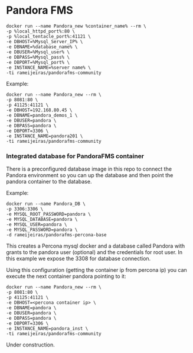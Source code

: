 # Pandora FMS

```
docker run --name Pandora_new %container_name% --rm \
-p %local_httpd_port%:80 \
-p %local_tentacle_port%:41121 \
-e DBHOST=%Mysql_Server_IP% \
-e DBNAME=%database_name% \
-e DBUSER=%Mysql_user% \
-e DBPASS=%Mysql_pass% \
-e DBPORT=%Mysql_port% \
-e INSTANCE_NAME=%server name% \
-ti rameijeiras/pandorafms-community
```
Example:
```
docker run --name Pandora_new --rm \
-p 8081:80 \
-p 41125:41121 \
-e DBHOST=192.168.80.45 \
-e DBNAME=pandora_demos_1 \
-e DBUSER=pandora \
-e DBPASS=pandora \
-e DBPORT=3306 \
-e INSTANCE_NAME=pandora201 \
-ti rameijeiras/pandorafms-community
```

### Integrated database for PandoraFMS container
There is a preconfigured database image in this repo to connect the Pandora environment  so you can up the database and then point the pandora container to the database.

Example:
```
docker run --name Pandora_DB \
-p 3306:3306 \
-e MYSQL_ROOT_PASSWORD=pandora \
-e MYSQL_DATABASE=pandora \
-e MYSQL_USER=pandora \
-e MYSQL_PASSWORD=pandora \
-d rameijeiras/pandorafms-percona-base
```

This creates a Percona mysql docker and a database called Pandora with grants to the pandora user (optional) and the credentials for root user. 
In this example we expose the 3308 for database connection. 

Using this configuration (getting the container ip from percona ip) you can execute the next container pandora pointing to it:

```
docker run --name Pandora_new --rm \
-p 8081:80 \
-p 41125:41121 \
-e DBHOST=<percona container ip> \
-e DBNAME=pandora \
-e DBUSER=pandora \
-e DBPASS=pandora \
-e DBPORT=3306 \
-e INSTANCE_NAME=pandora_inst \
-ti rameijeiras/pandorafms-community
```

Under construction.
